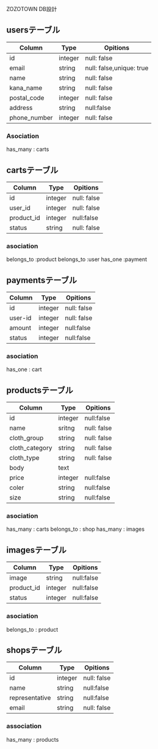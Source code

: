 ZOZOTOWN DB設計

## usersテーブル
|Column|Type|Opitions|
|------|----|--------|
|id|integer|null: false|
|email|string|null: false,unique: true|
|name|string|null: false|
|kana_name|string|null: false|
|postal_code|integer|null: false|
|address|string|null:false|
|phone_number|integer|null: false|

### Asociation
has_many : carts

## cartsテーブル
|Column|Type|Opitions|
|------|----|--------|
|id|integer|null: false|
|user_id|integer|null: false|
|product_id|integer|null:false|
|status|string|null: false|

### asociation
belongs_to :product
belongs_to :user
has_one :payment

## paymentsテーブル
|Column|Type|Opitions|
|------|----|--------|
|id|integer|null: false|
|user-id|integer|null: false|
|amount|integer|null:false|
|status|integer|null:false|

### asociation
has_one : cart

## productsテーブル
|Column|Type|Opitions|
|------|----|--------|
|id|integer|null:false|
|name|sritng|null: false|
|cloth_group|string|null: false|
|cloth_category|string|null: false|
|cloth_type|string|null: false|
|body|text|
|price|integer|null:false|
|coler|string|null:false|
|size|string|null:false|

### asociation
has_many : carts
belongs_to : shop
has_many : images

## imagesテーブル
|Column|Type|Opitions|
|------|----|--------|
|image|string|null:false|
|product_id|integer|null:false|
|status|integer|null:false|

### asociation
belongs_to : product

## shopsテーブル
|Column|Type|Opitions|
|------|----|--------|
|id|integer|null: false|
|name|string|null:false|
|representative|string|null:false|
|email|string|null: false|

### association
has_many : products
